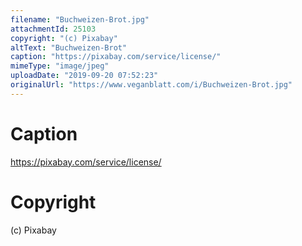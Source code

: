 ```yaml
---
filename: "Buchweizen-Brot.jpg"
attachmentId: 25103
copyright: "(c) Pixabay"
altText: "Buchweizen-Brot"
caption: "https://pixabay.com/service/license/"
mimeType: "image/jpeg"
uploadDate: "2019-09-20 07:52:23"
originalUrl: "https://www.veganblatt.com/i/Buchweizen-Brot.jpg"
---
```


# Caption

https://pixabay.com/service/license/

# Copyright

(c) Pixabay
